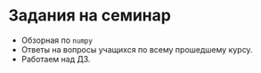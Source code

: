 # Задания на семинар

* Обзорная по `numpy`
* Ответы на вопросы учащихся по всему прошедшему курсу.
* Работаем над ДЗ.
